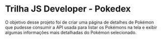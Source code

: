 # Trilha JS Developer - Pokedex

O objetivo desse projeto foi de criar uma página de detalhes de Pokémon que pudesse consumir a API usada para listar os Pokémons na tela e exibir algumas informações mais detalhadas do Pokémon selecionado. 